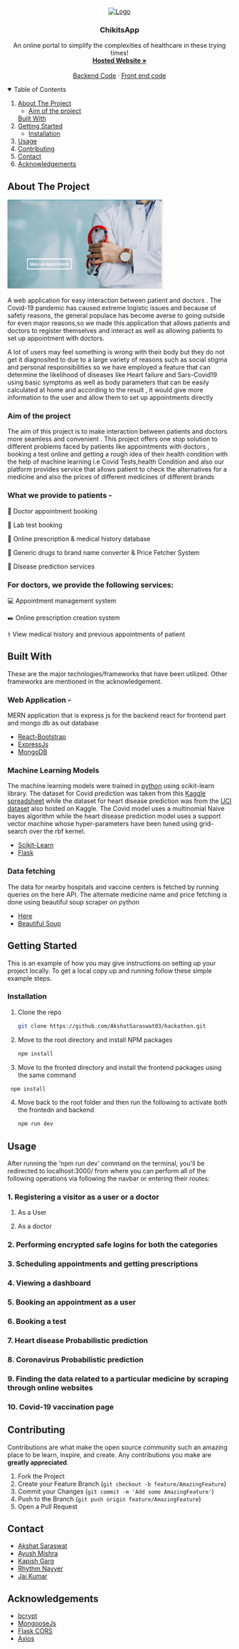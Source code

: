 <!--
*** Thanks for checking out the Best-README-Template. If you have a suggestion
*** that would make this better, please fork the repo and create a pull request
*** or simply open an issue with the tag "enhancement".
*** Thanks again! Now go create something AMAZING! :D
-->



<!-- PROJECT SHIELDS -->
<!--
*** I'm using markdown "reference style" links for readability.
*** Reference links are enclosed in brackets [ ] instead of parentheses ( ).
*** See the bottom of this document for the declaration of the reference variables
*** for contributors-url, forks-url, etc. This is an optional, concise syntax you may use.
*** https://www.markdownguide.org/basic-syntax/#reference-style-links
-->

<!-- PROJECT LOGO -->
<br />
<p align="center">
  <a href="https://github.com/AkshatSaraswat03/hackathon">
    <img src="https://external-content.duckduckgo.com/iu/?u=https%3A%2F%2Fwww.ucsfhealth.org%2F-%2Fmedia%2Fproject%2Fucsf%2Fucsf-health%2Ftreatment%2Fhero%2Fmedical-abortion-2x.jpg&f=1&nofb=1" alt="Logo" width="160" height="160">
  </a>

  <h3 align="center">ChikitsApp</h3>

  <p align="center">
    An online portal to simplify the complexities of healthcare in these trying times!
    <br />
    <!-- Yaha Hosted link dalni -->
    <a href="https://tranquil-beach-75910.herokuapp.com/"><strong>Hosted Website »</strong></a>
    <br />
    <br />
    <a href="https://github.com/AkshatSaraswat03/hackathon/tree/master/backend">Backend Code</a>
    ·
    <a href="https://github.com/AkshatSaraswat03/hackathon/tree/master/frontend">Front end code</a>
  </p>
</p>



<!-- TABLE OF CONTENTS -->
<details open="open">
  <summary>Table of Contents</summary>
  <ol>
    <li>
      <a href="#about-the-project">About The Project</a>
      <ul>
      <li><a href="#aim-of-the-project">Aim of the project</a></li>
      </ul>
      <a href="#built-with">Built With</a>
    </li>
    <li>
      <a href="#getting-started">Getting Started</a>
      <ul>
        <li><a href="#installation">Installation</a></li>
      </ul>
    </li>
    <li><a href="#usage">Usage</a></li>
    <li><a href="#contributing">Contributing</a></li>
    <li><a href="#contact">Contact</a></li>
    <li><a href="#acknowledgements">Acknowledgements</a></li>
  </ol>
</details>



<!-- ABOUT THE PROJECT -->
## About The Project

 <a href="https://github.com/AkshatSaraswat03/hackathon">
    <img src="readimages/homeimage.png" alt="Logo" width="350" height="200">
  </a>

A web application for easy interaction between patient and doctors . The Covid-19 pandemic has caused extreme logistic issues and because of safety reasons, the general populace has become averse to going outside for even major reasons,so we made this application that allows patients and doctors to register themselves and interact as well as allowing patients to set up appointment with doctors.

A lot of users may feel something is wrong with their body but they do not get it diagnosited to due to a large variety of reasons such as social stigma and personal responsibilities so we have employed a feature that can determine the likelihood of diseases like Heart failure and Sars-Covid19 using basic symptoms as well as body parameters that can be easily calculated at home and according to the result , it would give more information to the user and allow them to set up appointments directly

### Aim of the project

The aim of this project is to make interaction between patients and doctors more seamless and convenient . This project offers one stop solution to different problems faced by patients like appointments with doctors , booking a test online and getting a rough idea of their health condition with the help of machine learning i.e Covid Tests,health Condition and also our platform provides service that allows patient to check the alternatives for a medicine and also the prices of different medicines of different brands 



### What we provide to patients -

📄 Doctor appointment booking

🔬 Lab test booking

🧾 Online prescription & medical history database

💊 Generic drugs to brand name converter & Price Fetcher System 

🧬 Disease prediction services



### For doctors, we provide the following services:
💻 Appointment management system

✒️ Online prescription creation system

⚕️ View medical history and previous appointments of patient


## Built With

These are the major technlogies/frameworks that have been utilized. Other frameworks are mentioned in the acknowledgement.

### Web Application -

MERN application that is express js for the backend react for frontend part and mongo db as out database

* [React-Bootstrap](https://react-bootstrap.github.io/)
* [ExpressJs](http://expressjs.com/)
* [MongoDB](https://www.mongodb.com/)

### Machine Learning Models

The machine learning models were trained in [python](https://www.python.org/) using scikit-learn library.
The dataset for Covid prediction was taken from this [Kaggle spreadsheet](https://www.kaggle.com/bitsofishan/covid19-patient-symptoms) while the dataset for heart disease prediction was from the [UCI dataset](https://www.kaggle.com/ronitf/heart-disease-uci) also  hosted on Kaggle.
The Covid model uses a multinomial Naive bayes algorithm while the heart disease prediction model uses a support vector machine whose hyper-parameters have been tuned using grid-search over the rbf kernel.

* [Scikit-Learn](https://react-bootstrap.github.io/)
* [Flask](https://flask.palletsprojects.com/en/1.1.x/)

### Data fetching

The data for nearby hospitals and vaccine centers is fetched by running queries on the here API. The alternate medicine name and price fetching is done using beautiful soup  scraper on python
* [Here](https://developer.here.com/)
* [Beautiful Soup](https://www.crummy.com/software/BeautifulSoup/)



<!-- GETTING STARTED -->
## Getting Started

This is an example of how you may give instructions on setting up your project locally.
To get a local copy up and running follow these simple example steps.



### Installation

1. Clone the repo
   ```sh
   git clone https://github.com/AkshatSaraswat03/hackathon.git
   ```

2. Move to the root directory and install NPM packages
   ```sh
   npm install
   ```
3. Move to the fronted directory and install the frontend packages using the same command
  ```sh
   npm install
   ```
4. Move back to the root folder and then run the following to activate both the frontedn and backend
   ```sh
   npm run dev
   ```



<!-- USAGE EXAMPLES -->
## Usage

After running the 'npm run dev' command  on the terminal, you'll be redirected to localhost:3000/ from where you can perform all of the following operations via following the navbar or entering their routes:

### 1. Registering a visitor as a user or a doctor

1. As a User


2. As a doctor

### 2. Performing encrypted safe logins for both the categories

### 3. Scheduling appointments and getting prescriptions

### 4. Viewing a dashboard

### 5. Booking an appointment as a user

### 6. Booking a test

### 7. Heart disease Probabilistic prediction

### 8. Coronavirus Probabilistic prediction

### 9. Finding the data related to a particular medicine by scraping through online websites

### 10. Covid-19 vaccination page









<!-- CONTRIBUTING -->
## Contributing

Contributions are what make the open source community such an amazing place to be learn, inspire, and create. Any contributions you make are **greatly appreciated**.

1. Fork the Project
2. Create your Feature Branch (`git checkout -b feature/AmazingFeature`)
3. Commit your Changes (`git commit -m 'Add some AmazingFeature'`)
4. Push to the Branch (`git push origin feature/AmazingFeature`)
5. Open a Pull Request



<!-- CONTACT -->
## Contact
* [Akshat Saraswat](https://github.com/AkshatSaraswat03)
* [Ayush Mishra](https://github.com/AYUSHNSUT)
* [Kapish Garg](https://github.com/kapishgarg14)
* [Rhythm Nayyer](https://github.com/ryths23)
* [Jai Kumar](https://github.com/jaikr18)


<!-- ACKNOWLEDGEMENTS -->
## Acknowledgements
* [bcrypt](https://www.npmjs.com/package/bcrypt)
* [MongooseJs](https://www.npmjs.com/package/mongoose)
* [Flask CORS](https://flask-cors.readthedocs.io/en/latest/)
* [Axios](https://www.npmjs.com/package/axios)


